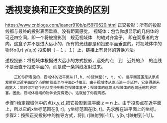 # 透视变换和正交变换的区别
https://www.cnblogs.com/leaner910b/p/5970520.html
正交投影：所有的投影线都与最终的投影表面垂直。没有距离感觉。
视域体：包含你想显示的几何体的可还四空间，即一个将被投影到　规范视域体　的轴对齐盒子。
即在观察者的方向，这盒子并不是进大远小的，所有的光线都是和投影平面垂直的。将视域体中的物体x(l,r) y(u,b) 投影到（－１，１）上，链接上有具体的转换方法。


透视投影：将视域体根据进大远小的方式投影，远处的点　到　近处的点　的连线不是垂直于投影平面的，而是成一条斜线发射过来。


        正如你所看见的，视域体的近平面从(l,b, n)延伸至(r, t, n)。远平面范围是从原点发射穿过近平面四个点的射线直至与平面z=f相交。由于视域体从原点进一步延伸，它变得越来越宽大；同时你将这个形状变换到规范视域体盒子；视域体的远端比视域体的近端压缩的更厉害。因此，视域体远端的物体会变得更小，这就给了你距离感。
步骤1:给定视域体中的点(x,y,z),把它投影到进平面ｚ＝ｎ上。由于投影点在近平面上，所以它的x坐标范围在[l, r]，y坐标范围在[b, t]。先求解在进平面上的坐标。
步骤2：按照正交投影中的推导方式，将[l, r]映射到[-1,1]，y[b, t]映射到[-1,1]。



